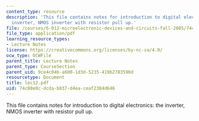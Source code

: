 ```yaml
---
content_type: resource
description: 'This file contains notes for introduction to digital electronics: the
  inverter, NMOS inverter with resistor pull up.'
file: /courses/6-012-microelectronic-devices-and-circuits-fall-2005/74c08e0cdcdab837d4eaceaf2384d646_lec12.pdf
file_type: application/pdf
learning_resource_types:
- Lecture Notes
license: https://creativecommons.org/licenses/by-nc-sa/4.0/
ocw_type: OCWFile
parent_title: Lecture Notes
parent_type: CourseSection
parent_uid: 9ce4c04b-a600-1d3d-5235-419b2783590d
resourcetype: Document
title: lec12.pdf
uid: 74c08e0c-dcda-b837-d4ea-ceaf2384d646
---
```

This file contains notes for introduction to digital electronics: the inverter, NMOS inverter with resistor pull up.